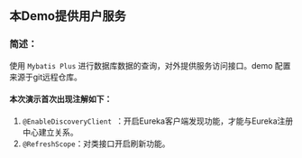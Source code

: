 ## 本Demo提供用户服务

### 简述：

使用 `Mybatis Plus` 进行数据库数据的查询，对外提供服务访问接口。demo 配置来源于git远程仓库。

#### 本次演示首次出现注解如下：

1. `@EnableDiscoveryClient `：开启Eureka客户端发现功能，才能与Eureka注册中心建立关系。
2. `@RefreshScope`：对类接口开启刷新功能。